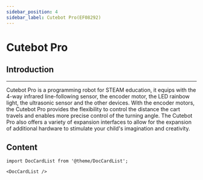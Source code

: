 ```yaml
---
sidebar_position: 4
sidebar_label: Cutebot Pro(EF08292)
---
```


# Cutebot Pro

## Introduction
---

Cutebot Pro is a programming robot for STEAM education, it equips with the 4-way infrared line-following sensor, the encoder motor, the LED rainbow light, the ultrasonic sensor and the other devices. With the encoder motors, the Cutebot Pro provides the flexibility to control the distance the cart travels and enables more precise control of the turning angle. The Cutebot Pro also offers a variety of expansion interfaces to allow for the expansion of additional hardware to stimulate your child's imagination and creativity.


## Content

```mdx-code-block
import DocCardList from '@theme/DocCardList';

<DocCardList />
```
